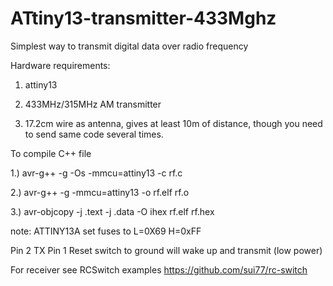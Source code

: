 # ATtiny13-transmitter-433Mghz
Simplest way to transmit digital data over radio frequency

Hardware requirements:

1. attiny13 

2. 433MHz/315MHz AM transmitter

3. 17.2cm wire as antenna, gives at least 10m of distance, though you need to send same code several times.

To compile C++ file

1.) avr-g++ -g -Os -mmcu=attiny13 -c rf.c

2.) avr-g++ -g -mmcu=attiny13 -o rf.elf rf.o

3.) avr-objcopy -j .text -j .data -O ihex rf.elf rf.hex

note: ATTINY13A set fuses to L=0X69 H=0xFF

Pin 2 TX
Pin 1 Reset switch to ground will wake up and transmit (low power)

For receiver see RCSwitch examples
https://github.com/sui77/rc-switch
